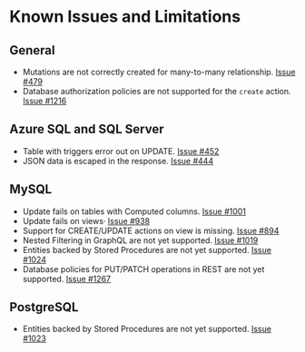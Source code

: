 # Known Issues and Limitations

## General

- Mutations are not correctly created for many-to-many relationship. [Issue #479](https://github.com/Azure/data-api-builder/issues/479)
- Database authorization policies are not supported for the `create` action. [Issue #1216](https://github.com/Azure/data-api-builder/issues/1216)

## Azure SQL and SQL Server

- Table with triggers error out on UPDATE. [Issue #452](https://github.com/Azure/data-api-builder/issues/452)
- JSON data is escaped in the response. [Issue #444](https://github.com/Azure/data-api-builder/issues/444)

## MySQL 

- Update fails on tables with Computed columns. [Issue #1001](https://github.com/Azure/data-api-builder/issues/1001)
- Update fails on views· [Issue #938](https://github.com/Azure/data-api-builder/issues/938)
- Support for CREATE/UPDATE actions on view is missing. [Issue #894](https://github.com/Azure/data-api-builder/issues/894)
- Nested Filtering in GraphQL are not yet supported. [Issue #1019](https://github.com/Azure/data-api-builder/issues/1019)
- Entities backed by Stored Procedures are not yet supported. [Issue #1024](https://github.com/Azure/data-api-builder/issues/1024)
- Database policies for PUT/PATCH operations in REST are not yet supported. [Issue #1267](https://github.com/Azure/data-api-builder/issues/1267)

## PostgreSQL

- Entities backed by Stored Procedures are not yet supported. [Issue #1023](https://github.com/Azure/data-api-builder/issues/1023)
